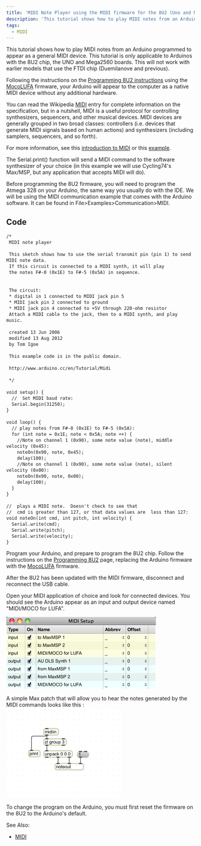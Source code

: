 ```yaml
---
title: 'MIDI Note Player using the MIDI firmware for the 8U2 (Uno and Mega2560 only)'
description: 'This tutorial shows how to play MIDI notes from an Arduino programmed to appear as a general MIDI device.'
tags: 
  - MIDI
---
```

This tutorial shows how to play MIDI notes from an Arduino programmed to appear as a general MIDI device. This tutorial is only applicable to Arduinos with the 8U2 chip, the UNO and Mega2560 boards. This will not work with earlier models that use the FTDI chip (Duemilanove and previous).

Following the instructions on the [Programming 8U2 instructions](/hacking/software/DFUProgramming8U2) using the [MocoLUFA](http://web.mac.com/kuwatay/morecat_lab./MocoLUFA.html) firmware, your Arduino will appear to the computer as a native MIDI device without any additional hardware.

You can read the Wikipedia [MIDI](http://en.wikipedia.org/wiki/MIDI) entry for complete information on the specification, but in a nutshell, MIDI is a useful protocol for controlling synthesizers, sequencers, and other musical devices. MIDI devices are generally grouped in two broad classes: controllers (i.e. devices that generate MIDI signals based on human actions) and synthesizers (including samplers, sequencers, and so forth).

For more information, see this [introduction to MIDI](https://www.tigoe.com/pcomp/code/communication/midi/) or this [example](http://itp.nyu.edu/physcomp/Labs/MIDIOutput).

The Serial.print() function will send a MIDI command to the software synthesizer of your choice (in this example we will use Cycling74's Max/MSP, but any application that accepts MIDI will do).

Before programming the 8U2 firmware, you will need to program the Atmega 328 on your Arduino, the same way you usually do with the IDE. We will be using the MIDI communication example that comes with the Arduino software. It can be found in File>Examples>Communication>MIDI.

## Code
```
/*
 MIDI note player
 
 This sketch shows how to use the serial transmit pin (pin 1) to send MIDI note data.
 If this circuit is connected to a MIDI synth, it will play
 the notes F#-0 (0x1E) to F#-5 (0x5A) in sequence.

 
 The circuit:
 * digital in 1 connected to MIDI jack pin 5
 * MIDI jack pin 2 connected to ground
 * MIDI jack pin 4 connected to +5V through 220-ohm resistor
 Attach a MIDI cable to the jack, then to a MIDI synth, and play music.

 created 13 Jun 2006
 modified 13 Aug 2012
 by Tom Igoe

 This example code is in the public domain.
 
 http://www.arduino.cc/en/Tutorial/Midi
 
 */

void setup() {
  //  Set MIDI baud rate:
  Serial.begin(31250);
}

void loop() {
  // play notes from F#-0 (0x1E) to F#-5 (0x5A):
  for (int note = 0x1E; note < 0x5A; note ++) {
    //Note on channel 1 (0x90), some note value (note), middle velocity (0x45):
    noteOn(0x90, note, 0x45);
    delay(100);
    //Note on channel 1 (0x90), some note value (note), silent velocity (0x00):
    noteOn(0x90, note, 0x00);  
    delay(100);
  }
}

//  plays a MIDI note.  Doesn't check to see that
//  cmd is greater than 127, or that data values are  less than 127:
void noteOn(int cmd, int pitch, int velocity) {
  Serial.write(cmd);
  Serial.write(pitch);
  Serial.write(velocity);
}
```
Program your Arduino, and prepare to program the 8U2 chip. Follow the instructions on the [Programming 8U2](/hacking/software/DFUProgramming8U2/) page, replacing the Arduino firmware with the [MocoLUFA](http://web.mac.com/kuwatay/morecat_lab./MocoLUFA.html) firmware.

After the 8U2 has been updated with the MIDI firmware, disconnect and reconnect the USB cable.

Open your MIDI application of choice and look for connected devices. You should see the Arduino appear as an input and output device named "MIDI/MOCO for LUFA".

![MIDI device list](./assets/MIDI_device_list.png)


A simple Max patch that will allow you to hear the notes generated by the MIDI commands looks like this :
![Max patch](./assets/MIDI_MaxPatch.png)


To change the program on the Arduino, you must first reset the firmware on the 8U2 to the Arduino's default.

See Also:

- [MIDI](https://www.arduino.cc/en/Tutorial/Midi)